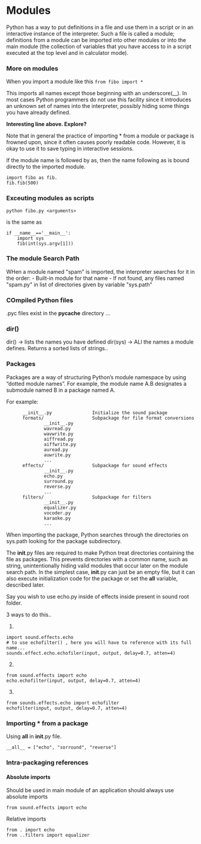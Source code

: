 # Modules

Python has a way to put definitions in a file and use them in a script or in an interactive instance of the interpreter. Such a file is called a module; definitions from a module can be imported into other modules or into the main module (the collection of variables that you have access to in a script executed at the top level and in calculator mode).


### More on modules

When you import a module like this
```from fibo import *```

This imports all names except those beginning with an underscore(__). In most cases Python programmers do not use this facility since it introduces an unknown set of names into the interpreter, possibly hiding some things you have already defined.

**Interesting line above. Explore?** 


Note that in general the practice of importing * from a module or package is frowned upon, since it often causes poorly readable code. However, it is okay to use it to save typing in interactive sessions.

If the module name is followed by as, then the name following as is bound directly to the imported module.
```
import fibo as fib. 
fib.fib(500)
```

### Exceuting modules as scripts

```
python fibo.py <arguments>
```

is the same as 

```
if __name__=='__main__':
    import sys
    fib(int(sys.argv[1]))
```


### The module Search Path

WHen a module named "spam" is imported, the interpreter searches for it in the order:
    - Built-in module for that name
    - If not found, any files named "spam.py" in list of directories given by variable "sys.path"


### COmpiled Python files

.pyc files exist in the __pycache__ directory ... 


### dir()

dir() -> lists the names you have defined 
dir(sys) -> ALl the names a module defines.  Returns a sorted lists of strings..



### Packages

Packages are a way of structuring Python’s module namespace by using “dotted module names”. For example, the module name A.B designates a submodule named B in a package named A.

For example: 

```sound/                          Top-level package
      __init__.py               Initialize the sound package
      formats/                  Subpackage for file format conversions
              __init__.py
              wavread.py
              wavwrite.py
              aiffread.py
              aiffwrite.py
              auread.py
              auwrite.py
              ...
      effects/                  Subpackage for sound effects
              __init__.py
              echo.py
              surround.py
              reverse.py
              ...
      filters/                  Subpackage for filters
              __init__.py
              equalizer.py
              vocoder.py
              karaoke.py
              ...
```

When importing the package, Python searches through the directories on sys.path looking for the package subdirectory.

The __init__.py files are required to make Python treat directories containing the file as packages. This prevents directories with a common name, such as string, unintentionally hiding valid modules that occur later on the module search path. In the simplest case, __init__.py can just be an empty file, but it can also execute initialization code for the package or set the __all__ variable, described later.


Say you wish to use echo.py inside of effects inside present in sound root folder.

3 ways to do this..

1.
```
import sound.effects.echo
# to use echofilter() , here you will have to reference with its full name...
sounds.effect.echo.echofiler(input, output, delay=0.7, atten=4)
```

2. 
```
from sound.effects import echo
echo.echofilter(input, output, delay=0.7, atten=4)
```


3.
```
from sounds.effects.echo import echofilter
echofilter(input, output, delay=0.7, atten=4)
```

### Importing * from a package

Using __all__ in __init__.py file.

```
__all__ = ["echo", "sorround", "reverse"]
```


### Intra-packaging references

#### Absolute imports

Should be used in main module of an application should always use absolute imports

```
from sound.effects import echo
```


Relative imports
```
from . import echo
from ..filters import equalizer
```
